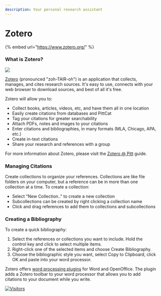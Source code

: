 ```yaml
---
description: Your personal research assistant
---
```


# Zotero

{% embed url="https://www.zotero.org/" %}

### What is Zotero?

![](https://libapps.s3.amazonaws.com/accounts/936/images/figure\_2.2\_Zotero\_for\_Mac\_standalone.png)

[Zotero](http://www.zotero.org/) (pronounced "zoh-TAIR-oh") is an application that collects, manages, and cites research sources. It's easy to use, connects with your web browser to download sources, and best of all it's free.

Zotero will allow you to:

* Collect books, articles, videos, etc, and have them all in one location
* Easily create citations from databases and PittCat
* Tag your citations for greater searchability
* Attach PDFs, notes and images to your citations
* Enter citations and bibliographies, in many formats (MLA, Chicago, APA, etc.)
* Create in-text citations
* Share your research and references with a group

For more information about Zotero, please visit the [Zotero @ Pitt](http://pitt.libguides.com/zotero) guide.

### Managing Citations

Create collections to organize your references. Collections are like file folders on your computer, but a reference can be in more than one collection at a time. To create a collection:

* Select "New Collection.." to create a new collection
* Subcollections can be created by right clicking a collection name
* Click and drag references to add them to collections and subcollections

### Creating a Bibliography

To create a quick bibliography:

1. Select the references or collections you want to include. Hold the control key and click to select multiple items.
2. Right-click one of the selected items and choose Create Bibliography.
3. Choose the bibliographic style you want, select Copy to Clipboard, click OK and paste into your word processor.

​Zotero offers [word processing plugins](http://www.zotero.org/documentation/word\_processor\_integration) for Word and OpenOffice. The plugin adds a Zotero toolbar to your word processor that allows you to add citations to your document while you write.

[![Visitors](https://api.visitorbadge.io/api/visitors?path=https%3A%2F%2Fgithub.com%2Fdrshahizan\&labelColor=%23697689\&countColor=%23555555\&style=plastic)](https://visitorbadge.io/status?path=https%3A%2F%2Fgithub.com%2Fdrshahizan)
